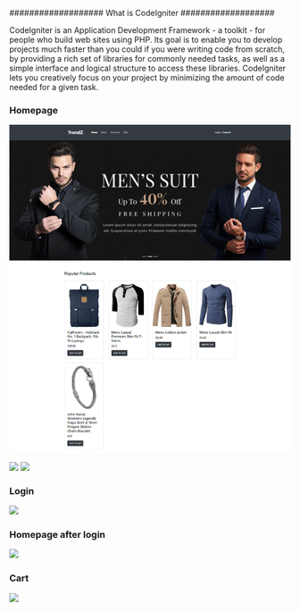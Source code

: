 ###################
What is CodeIgniter
###################

CodeIgniter is an Application Development Framework - a toolkit - for people
who build web sites using PHP. Its goal is to enable you to develop projects
much faster than you could if you were writing code from scratch, by providing
a rich set of libraries for commonly needed tasks, as well as a simple
interface and logical structure to access these libraries. CodeIgniter lets
you creatively focus on your project by minimizing the amount of code needed
for a given task.

### Homepage

![image info](./screenshots/screencapture-1.png)


<img src = "https://i.ibb.co/Jd9fYLy/screencapture-1.png" />
<img src = "https://i.ibb.co/D8MLh0M/Screenshot-20211211-163341.png" />

### Login

<img src = "https://i.ibb.co/vjRfZCz/screencapture-2.png" />

### Homepage after login

<img src = "https://i.ibb.co/4ZBxcCJ/screencapture-3.png" />

### Cart

<img src = "https://i.ibb.co/S34GLtB/screencapture-4.png" />
